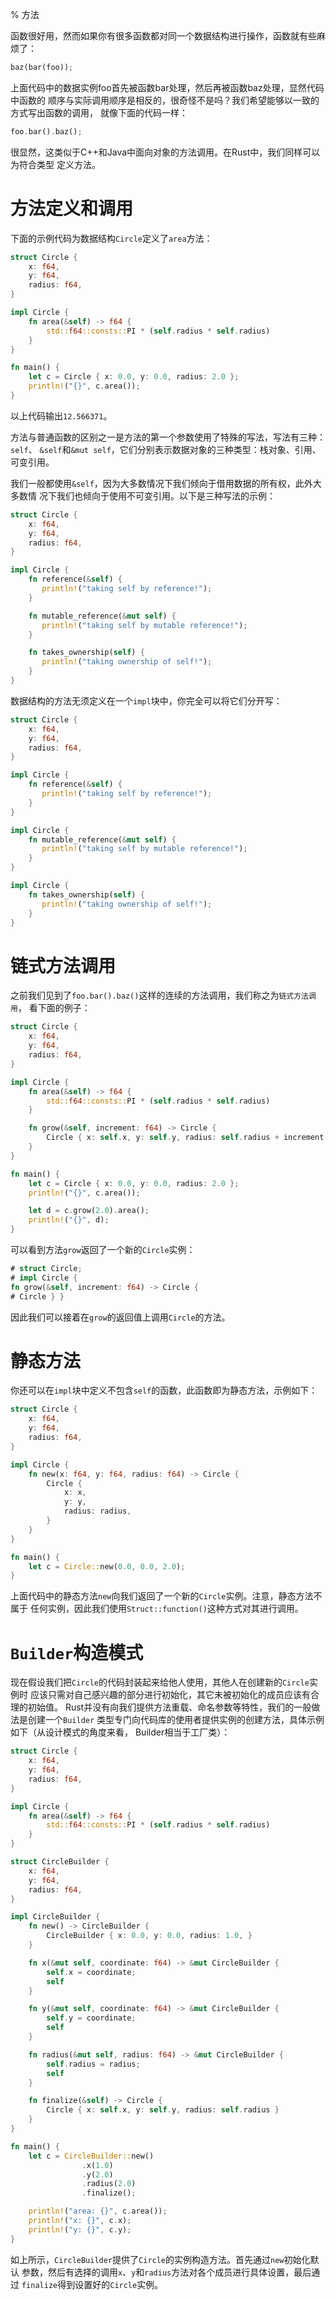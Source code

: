 % 方法

函数很好用，然而如果你有很多函数都对同一个数据结构进行操作，函数就有些麻烦了：

```rust
baz(bar(foo));
```

上面代码中的数据实例foo首先被函数bar处理，然后再被函数baz处理，显然代码中函数的
顺序与实际调用顺序是相反的，很奇怪不是吗？我们希望能够以一致的方式写出函数的调用，
就像下面的代码一样：

```rust
foo.bar().baz();
```

很显然，这类似于C++和Java中面向对象的方法调用。在Rust中，我们同样可以为符合类型
定义方法。

# 方法定义和调用

下面的示例代码为数据结构`Circle`定义了`area`方法：

```rust
struct Circle {
    x: f64,
    y: f64,
    radius: f64,
}

impl Circle {
    fn area(&self) -> f64 {
        std::f64::consts::PI * (self.radius * self.radius)
    }
}

fn main() {
    let c = Circle { x: 0.0, y: 0.0, radius: 2.0 };
    println!("{}", c.area());
}
```

以上代码输出`12.566371`。

方法与普通函数的区别之一是方法的第一个参数使用了特殊的写法，写法有三种：`self`、
`&self`和`&mut self`，它们分别表示数据对象的三种类型：栈对象、引用、可变引用。

我们一般都使用`&self`，因为大多数情况下我们倾向于借用数据的所有权，此外大多数情
况下我们也倾向于使用不可变引用。以下是三种写法的示例：

```rust
struct Circle {
    x: f64,
    y: f64,
    radius: f64,
}

impl Circle {
    fn reference(&self) {
       println!("taking self by reference!");
    }

    fn mutable_reference(&mut self) {
       println!("taking self by mutable reference!");
    }

    fn takes_ownership(self) {
       println!("taking ownership of self!");
    }
}
```

数据结构的方法无须定义在一个`impl`块中，你完全可以将它们分开写：

```rust
struct Circle {
    x: f64,
    y: f64,
    radius: f64,
}

impl Circle {
    fn reference(&self) {
       println!("taking self by reference!");
    }
}

impl Circle {
    fn mutable_reference(&mut self) {
       println!("taking self by mutable reference!");
    }
}

impl Circle {
    fn takes_ownership(self) {
       println!("taking ownership of self!");
    }
}
```

# 链式方法调用

之前我们见到了`foo.bar().baz()`这样的连续的方法调用，我们称之为`链式方法调用`，
看下面的例子：

```rust
struct Circle {
    x: f64,
    y: f64,
    radius: f64,
}

impl Circle {
    fn area(&self) -> f64 {
        std::f64::consts::PI * (self.radius * self.radius)
    }

    fn grow(&self, increment: f64) -> Circle {
        Circle { x: self.x, y: self.y, radius: self.radius + increment }
    }
}

fn main() {
    let c = Circle { x: 0.0, y: 0.0, radius: 2.0 };
    println!("{}", c.area());

    let d = c.grow(2.0).area();
    println!("{}", d);
}
```

可以看到方法`grow`返回了一个新的`Circle`实例：

```rust
# struct Circle;
# impl Circle {
fn grow(&self, increment: f64) -> Circle {
# Circle } }
```

因此我们可以接着在`grow`的返回值上调用`Circle`的方法。

# 静态方法

你还可以在`impl`块中定义不包含`self`的函数，此函数即为静态方法，示例如下：

```rust
struct Circle {
    x: f64,
    y: f64,
    radius: f64,
}

impl Circle {
    fn new(x: f64, y: f64, radius: f64) -> Circle {
        Circle {
            x: x,
            y: y,
            radius: radius,
        }
    }
}

fn main() {
    let c = Circle::new(0.0, 0.0, 2.0);
}
```

上面代码中的静态方法`new`向我们返回了一个新的`Circle`实例。注意，静态方法不属于
任何实例，因此我们使用`Struct::function()`这种方式对其进行调用。

# `Builder`构造模式

现在假设我们把`Circle`的代码封装起来给他人使用，其他人在创建新的`Circle`实例时
应该只需对自己感兴趣的部分进行初始化，其它未被初始化的成员应该有合理的初始值。
Rust并没有向我们提供方法重载、命名参数等特性，我们的一般做法是创建一个`Builder`
类型专门向代码库的使用者提供实例的创建方法，具体示例如下（从设计模式的角度来看，
Builder相当于工厂类）：

```rust
struct Circle {
    x: f64,
    y: f64,
    radius: f64,
}

impl Circle {
    fn area(&self) -> f64 {
        std::f64::consts::PI * (self.radius * self.radius)
    }
}

struct CircleBuilder {
    x: f64,
    y: f64,
    radius: f64,
}

impl CircleBuilder {
    fn new() -> CircleBuilder {
        CircleBuilder { x: 0.0, y: 0.0, radius: 1.0, }
    }

    fn x(&mut self, coordinate: f64) -> &mut CircleBuilder {
        self.x = coordinate;
        self
    }

    fn y(&mut self, coordinate: f64) -> &mut CircleBuilder {
        self.y = coordinate;
        self
    }

    fn radius(&mut self, radius: f64) -> &mut CircleBuilder {
        self.radius = radius;
        self
    }

    fn finalize(&self) -> Circle {
        Circle { x: self.x, y: self.y, radius: self.radius }
    }
}

fn main() {
    let c = CircleBuilder::new()
                .x(1.0)
                .y(2.0)
                .radius(2.0)
                .finalize();

    println!("area: {}", c.area());
    println!("x: {}", c.x);
    println!("y: {}", c.y);
}
```

如上所示，`CircleBuilder`提供了`Circle`的实例构造方法。首先通过`new`初始化默认
参数，然后有选择的调用`x`、`y`和`radius`方法对各个成员进行具体设置，最后通过
`finalize`得到设置好的`Circle`实例。
